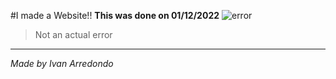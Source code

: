 #I made a Website!!
**This was done on 01/12/2022**
![error](https://www.trecebits.com/wp-content/uploads/2020/11/Error-404.jpg)
>Not an actual error
---
*Made by Ivan Arredondo*
